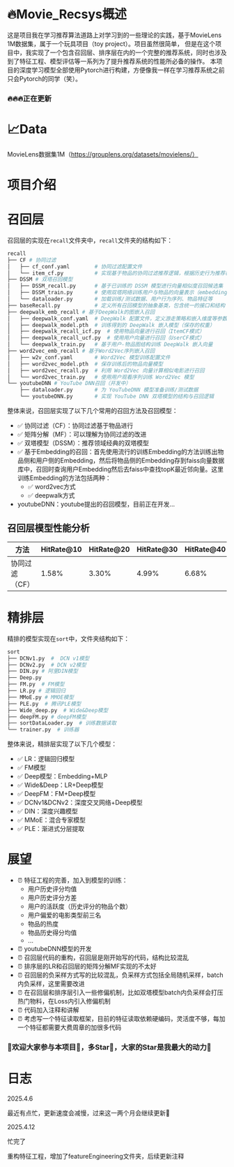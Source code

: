 # 🔥Movie_Recsys概述
这是项目我在学习推荐算法道路上对学习到的一些理论的实践，基于MovieLens 1M数据集，属于一个玩具项目（toy project）。项目虽然很简单，
但是在这个项目中，我实现了一个包含召回层、排序层在内的一个完整的推荐系统，同时也涉及到了特征工程、模型评估等一系列为了提升推荐系统的性能所必备的操作。
本项目的深度学习模型全部使用Pytorch进行构建，方便像我一样在学习推荐系统之前只会Pytorch的同学（笑）。
### 🔥🔥🔥正在更新


# 📈Data
MovieLens数据集1M（https://grouplens.org/datasets/movielens/）

# 项目介绍
# 召回层
召回层的实现在`recall`文件夹中，`recall`文件夹的结构如下：
```python
recall
├── CF # 协同过滤
│   ├── cf_conf.yaml        # 协同过滤配置文件
│   └── item_cf.py          # 实现基于物品的协同过滤推荐逻辑，根据历史行为推荐相似电影
├── DSSM # 双塔召回模型
│   ├── DSSM_recall.py      # 基于已训练的 DSSM 模型进行向量相似度召回候选集
│   ├── DSSM_train.py       # 使用双塔网络训练用户与物品的向量表示（embedding）
│   └── dataloader.py       # 加载训练/测试数据、用户行为序列、物品特征等
├── baseRecall.py           # 定义所有召回模型的抽象基类，包含统一的接口和结构
├── deepwalk_emb_recall # 基于DeepWalk的图嵌入召回
│   ├── deepwalk_conf.yaml  # DeepWalk 配置文件，定义游走策略和嵌入维度等参数
│   ├── deepwalk_model.pth  # 训练得到的 DeepWalk 嵌入模型（保存的权重）
│   ├── deepwalk_recall_icf.py  # 使用物品向量进行召回（ItemCF模式）
│   ├── deepwalk_recall_ucf.py  # 使用用户向量进行召回（UserCF模式）
│   └── deepwalk_train.py   # 基于用户-物品图结构训练 DeepWalk 嵌入向量
├── word2vec_emb_recall # 基于Word2Vec序列嵌入召回
│   ├── w2v_conf.yaml       # Word2Vec 模型训练配置文件
│   ├── word2vec_model.pth  # 保存训练后的物品向量模型
│   ├── word2vec_recall.py  # 利用 Word2Vec 向量计算相似电影进行召回
│   └── word2vec_train.py   # 使用用户观看序列训练 Word2Vec 模型
└── youtubeDNN # YouTube DNN召回（开发中）
    ├── dataloader.py       # 为 YouTubeDNN 模型准备训练/测试数据
    └── youtubeDNN.py       # 实现 YouTube DNN 双塔模型的结构与召回逻辑
```

整体来说，召回层实现了以下几个常用的召回方法及召回模型：
+ ✅ 协同过滤（CF）：协同过滤基于物品进行
+ ✅ 矩阵分解（MF）：可以理解为协同过滤的改进
+ ✅ 双塔模型（DSSM）：推荐领域经典的双塔模型
+ ✅ 基于Embedding的召回：首先使用流行的训练Embedding的方法训练出物品侧和用户侧的Embedding，然后将物品侧的Embedding存到faiss向量数据库中，召回时查询用户Embedding然后去faiss中查找topK最近邻向量。这里训练Embedding的方法包括两种：
    + ✅ word2vec方式
    + ✅ deepwalk方式
+ youtubeDNN：youtube提出的召回模型，目前正在开发...

## 召回层模型性能分析
|方法|HitRate@10|HitRate@20|HitRate@30|HitRate@40|HitRate@50|
|--------|------|------|------------|----------|----------|
|协同过滤（CF）|1.58%|3.30%|4.99%|6.68%|8.21%|
# 精排层
精排的模型实现在`sort`中，文件夹结构如下：
```python
sort
├── DCNv1.py  #  DCN v1模型
├── DCNv2.py  # DCN v2模型
├── DIN.py # 阿里DIN模型
├── Deep.py  
├── FM.py  # FM模型
├── LR.py # 逻辑回归
├── MMoE.py # MMOE模型
├── PLE.py  # 腾讯PLE模型
├── Wide_deep.py  # Wide&Deep模型
├── deepFM.py # deepFM模型
├── sortDataLoader.py  # 训练数据读取
└── trainer.py  # 训练器
```

整体来说，精排层实现了以下几个模型：
+ ✅ LR：逻辑回归模型
+ ✅ FM模型
+ ✅ Deep模型：Embedding+MLP
+ ✅ Wide&Deep：LR+Deep模型
+ ✅ DeepFM：FM+Deep模型
+ ✅ DCNv1&DCNv2：深度交叉网络+Deep模型
+ ✅ DIN：深度兴趣模型
+ ✅ MMoE：混合专家模型
+ ✅ PLE：渐进式分层提取

# 展望
+ ⏰ 特征工程的完善，加入到模型的训练：
    + 用户历史评分均值
    + 用户历史评分方差
    + 用户的活跃度（历史评分的物品个数）
    + 用户偏爱的电影类型前三名
    + 物品的热度
    + 物品历史得分均值
    + ...
+ ⏰ youtubeDNN模型的开发
+ ⏰ 召回层代码的重构，召回层是刚开始写的代码，结构比较混乱
+ ⏰ 排序层的LR和召回层的矩阵分解MF实现的不太好
+ ⏰ 召回层的负采样方式写的比较混乱，负采样方式包括全局随机采样，batch内负采样，这里需要改进
+ ⏰ 在召回层和排序层引入一些修偏机制，比如双塔模型batch内负采样会打压热门物料，在Loss内引入修偏机制 
+ ⏰ 代码加入注释和讲解
+ ⏰ 考虑写一个特征读取框架，目前的特征读取依赖硬编码，灵活度不够，每加一个特征都需要大费周章的加很多代码


### 👏欢迎大家参与本项目💪，多Star🌟，大家的Star是我最大的动力🌟

# 日志
2025.4.6

最近有点忙，更新速度会减慢，过来这一两个月会继续更新💪

2025.4.12

忙完了

重构特征工程，增加了featureEngineering文件夹，后续更新注释
